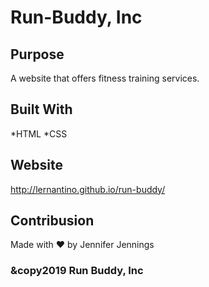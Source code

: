 # Run-Buddy, Inc

## Purpose
A website that offers fitness training services.

## Built With
*HTML
*CSS

## Website
http://lernantino.github.io/run-buddy/

## Contribusion
Made with ❤️ by Jennifer Jennings

### &copy2019 Run Buddy, Inc
